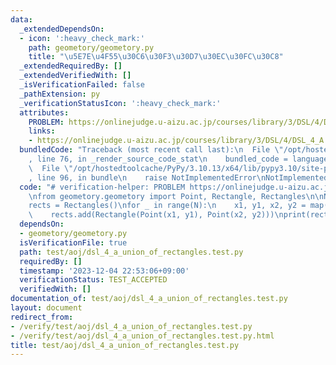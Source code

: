 ```yaml
---
data:
  _extendedDependsOn:
  - icon: ':heavy_check_mark:'
    path: geometory/geometory.py
    title: "\u5E7E\u4F55\u30C6\u30F3\u30D7\u30EC\u30FC\u30C8"
  _extendedRequiredBy: []
  _extendedVerifiedWith: []
  _isVerificationFailed: false
  _pathExtension: py
  _verificationStatusIcon: ':heavy_check_mark:'
  attributes:
    PROBLEM: https://onlinejudge.u-aizu.ac.jp/courses/library/3/DSL/4/DSL_4_A
    links:
    - https://onlinejudge.u-aizu.ac.jp/courses/library/3/DSL/4/DSL_4_A
  bundledCode: "Traceback (most recent call last):\n  File \"/opt/hostedtoolcache/PyPy/3.10.13/x64/lib/pypy3.10/site-packages/onlinejudge_verify/documentation/build.py\"\
    , line 76, in _render_source_code_stat\n    bundled_code = language.bundle(\n\
    \  File \"/opt/hostedtoolcache/PyPy/3.10.13/x64/lib/pypy3.10/site-packages/onlinejudge_verify/languages/python.py\"\
    , line 96, in bundle\n    raise NotImplementedError\nNotImplementedError\n"
  code: "# verification-helper: PROBLEM https://onlinejudge.u-aizu.ac.jp/courses/library/3/DSL/4/DSL_4_A\n\
    \nfrom geometory.geometory import Point, Rectangle, Rectangles\n\nN = int(input())\n\
    rects = Rectangles()\nfor _ in range(N):\n    x1, y1, x2, y2 = map(int, input().split())\n\
    \    rects.add(Rectangle(Point(x1, y1), Point(x2, y2)))\nprint(rects.area())\n"
  dependsOn:
  - geometory/geometory.py
  isVerificationFile: true
  path: test/aoj/dsl_4_a_union_of_rectangles.test.py
  requiredBy: []
  timestamp: '2023-12-04 22:53:06+09:00'
  verificationStatus: TEST_ACCEPTED
  verifiedWith: []
documentation_of: test/aoj/dsl_4_a_union_of_rectangles.test.py
layout: document
redirect_from:
- /verify/test/aoj/dsl_4_a_union_of_rectangles.test.py
- /verify/test/aoj/dsl_4_a_union_of_rectangles.test.py.html
title: test/aoj/dsl_4_a_union_of_rectangles.test.py
---
```

